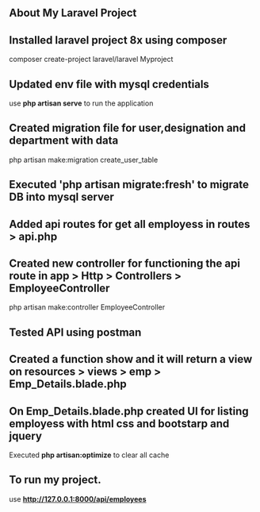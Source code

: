 ## About My Laravel Project

## Installed laravel project 8x using composer
composer create-project laravel/laravel Myproject

## Updated env file with mysql credentials

use **php artisan serve** to run the application

## Created migration file for user,designation and department with data
php artisan make:migration create_user_table

## Executed 'php artisan migrate:fresh'  to migrate DB into mysql server

## Added api routes for get all employess in routes > api.php

## Created new controller for functioning the api route in app > Http > Controllers > EmployeeController 
php artisan make:controller EmployeeController

## Tested API using postman

## Created a function show and it will return a view on resources > views > emp > Emp_Details.blade.php

## On Emp_Details.blade.php created UI for listing employess with html css and bootstarp and jquery

 Executed **php artisan:optimize** to clear all cache

 ## To run my project.

 use  **http://127.0.0.1:8000/api/employees**